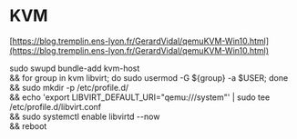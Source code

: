 # KVM

[https://blog.tremplin.ens-lyon.fr/GerardVidal/qemuKVM-Win10.html](https://blog.tremplin.ens-lyon.fr/GerardVidal/qemuKVM-Win10.html) 

sudo swupd bundle-add kvm-host \
&& for group in kvm libvirt; do sudo usermod -G ${group} -a $USER; done \
&& sudo mkdir -p /etc/profile.d/ \
&& echo 'export LIBVIRT_DEFAULT_URI="qemu:///system"' | sudo tee /etc/profile.d/libvirt.conf \
&& sudo systemctl enable libvirtd --now \
&& reboot